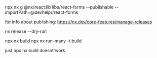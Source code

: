 npx nx g @nx/react:lib libs/react-forms --publishable --importPath=@devhelpr/react-forms

for info about publishing:
https://nx.dev/core-features/manage-releases



nx release --dry-run



npx nx build <project> 
npx nx run-many -t build

just npx nx build doesnt'work
